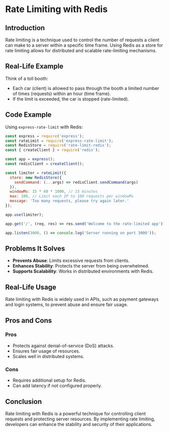 # Rate Limiting with Redis

## Introduction
Rate limiting is a technique used to control the number of requests a client can make to a server within a specific time frame. Using Redis as a store for rate limiting allows for distributed and scalable rate-limiting mechanisms.

## Real-Life Example
Think of a toll booth:
- Each car (client) is allowed to pass through the booth a limited number of times (requests) within an hour (time frame).
- If the limit is exceeded, the car is stopped (rate-limited).

## Code Example
Using `express-rate-limit` with Redis:
```javascript
const express = require('express');
const rateLimit = require('express-rate-limit');
const RedisStore = require('rate-limit-redis');
const { createClient } = require('redis');

const app = express();
const redisClient = createClient();

const limiter = rateLimit({
  store: new RedisStore({
    sendCommand: (...args) => redisClient.sendCommand(args)
  }),
  windowMs: 15 * 60 * 1000, // 15 minutes
  max: 100, // Limit each IP to 100 requests per windowMs
  message: 'Too many requests, please try again later.'
});

app.use(limiter);

app.get('/', (req, res) => res.send('Welcome to the rate-limited app'));

app.listen(3000, () => console.log('Server running on port 3000'));
```

## Problems It Solves
- **Prevents Abuse**: Limits excessive requests from clients.
- **Enhances Stability**: Protects the server from being overwhelmed.
- **Supports Scalability**: Works in distributed environments with Redis.

## Real-Life Usage
Rate limiting with Redis is widely used in APIs, such as payment gateways and login systems, to prevent abuse and ensure fair usage.

## Pros and Cons
### Pros
- Protects against denial-of-service (DoS) attacks.
- Ensures fair usage of resources.
- Scales well in distributed systems.

### Cons
- Requires additional setup for Redis.
- Can add latency if not configured properly.

## Conclusion
Rate limiting with Redis is a powerful technique for controlling client requests and protecting server resources. By implementing rate limiting, developers can enhance the stability and security of their applications.
